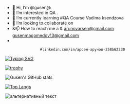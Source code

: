 - 👋 Hi, I’m @gusen@
- 👀 I’m interested in  QA .
- 🌱 I’m currently learning #QA Course Vadima ksendzova
- 💞️ I’m looking to collaborate on 
- &📫 How to reach me  a & arunovarsen@gmail.com gusenmagomedov13@gmail.com
-                       


                    #linkedin.com/in/арсен-арунов-258b62230

[![Typing SVG](https://readme-typing-svg.herokuapp.com?color=%2336BCF7&lines=QA+student)](https://git.io/typing-svg)

[![trophy](https://github-profile-trophy.vercel.app/?username=gusen1989)](https://github.com/gusen1989/github-profile-trophy)

![Gusen's GitHub stats](https://github-readme-stats.vercel.app/api?username=gusen1989&show_icons=true&theme=radical)

[![Top Langs](https://github-readme-stats.vercel.app/api/top-langs/?username=gusen1989&layout=compact)](https://github.com/gusen1989/github-readme-stats)

<img src="путь к файлу" alt="альтернативный текст">
